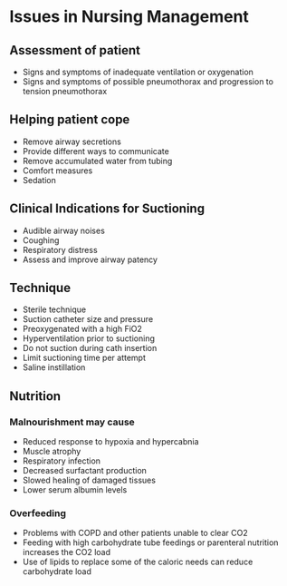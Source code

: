 # Issues in Nursing Management

## Assessment of patient
* Signs and symptoms of inadequate ventilation or oxygenation
* Signs and symptoms of possible pneumothorax and progression to tension pneumothorax

## Helping patient cope
* Remove airway secretions
* Provide different ways to communicate
* Remove accumulated water from tubing
* Comfort measures
* Sedation

## Clinical Indications for Suctioning
* Audible airway noises
* Coughing
* Respiratory distress
* Assess and improve airway patency

## Technique
* Sterile technique
* Suction catheter size and pressure
* Preoxygenated with a high FiO2
* Hyperventilation prior to suctioning
* Do not suction during cath insertion
* Limit suctioning time per attempt
* Saline instillation

## Nutrition

### Malnourishment may cause
* Reduced response to hypoxia and hypercabnia
* Muscle atrophy
* Respiratory infection
* Decreased surfactant production
* Slowed healing of damaged tissues
* Lower serum albumin levels

### Overfeeding
* Problems with COPD and other patients unable to clear CO2
* Feeding with high carbohydrate tube feedings or parenteral nutrition increases the CO2 load
* Use of lipids to replace some of the caloric needs can reduce carbohydrate load